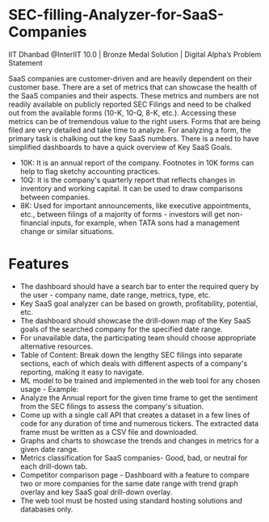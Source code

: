 # SEC-filling-Analyzer-for-SaaS-Companies
IIT Dhanbad @InterIIT 10.0 | Bronze Medal Solution | Digital Alpha’s Problem Statement

SaaS companies are customer-driven and are heavily dependent on their customer base. There are a set of metrics that can showcase the health of the SaaS companies and their aspects. These metrics and numbers are not readily available on publicly reported SEC Filings and need to be chalked out from the available forms (10-K, 10-Q, 8-K, etc.). Accessing these metrics can be of tremendous value to the right users. Forms that are being filed are very detailed and take time to analyze. For analyzing a form, the primary task is chalking out the key SaaS numbers. There is a need to have simplified dashboards to have a quick overview of Key SaaS Goals.

- 10K: It is an annual report of the company. Footnotes in 10K forms can help to flag sketchy accounting practices.
- 10Q: It is the company's quarterly report that reflects changes in inventory and working capital. It can be used to draw comparisons between companies.
- 8K: Used for important announcements, like executive appointments, etc., between filings of a majority of forms - investors will get non-financial inputs, for example,       when TATA sons had a management change or similar situations.

# Features
- The dashboard should have a search bar to enter the required query by the user - company
name, date range, metrics, type, etc.
- Key SaaS goal analyzer can be based on growth, profitability, potential, etc.
- The dashboard should showcase the drill-down map of the Key SaaS goals of the searched
company for the specified date range.
- For unavailable data, the participating team should choose appropriate alternative resources.
- Table of Content: Break down the lengthy SEC filings into separate sections, each of which
deals with different aspects of a company's reporting, making it easy to navigate.
- ML model to be trained and implemented in the web tool for any chosen usage - Example:
- Analyze the Annual report for the given time frame to get the sentiment from the SEC filings to
assess the company's situation.
- Come up with a single call API that creates a dataset in a few lines of code for any duration of
time and numerous tickers. The extracted data frame must be written as a CSV file and
downloaded.
- Graphs and charts to showcase the trends and changes in metrics for a given date range.
- Metrics classification for SaaS companies- Good, bad, or neutral for each drill-down tab.
- Competitor comparison page - Dashboard with a feature to compare two or more companies
for the same date range with trend graph overlay and key SaaS goal drill-down overlay.
- The web tool must be hosted using standard hosting solutions and databases only.

